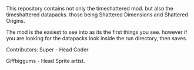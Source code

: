 This repository contains not only the timeshattered mod. but also the timeshattered datapacks. those being Shattered Dimensions and Shattered Origins.

The mod is the easiest to see into as its the first things you see. however if you are looking for the datapacks look inside the run directory, then saves.



Contributors:
Super - Head Coder

Giffbiggums - Head Sprite artist.

